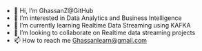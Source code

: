 - 👋 Hi, I’m GhassanZ@GitHub
- 👀 I’m interested in Data Analytics and Business Intelligence
- 🌱 I’m currently learning Realtime Data Streaming using KAFKA
- 💞️ I’m looking to collaborate on Realtime data streaming projects
- 📫 How to reach me Ghassanlearn@gmail.com
